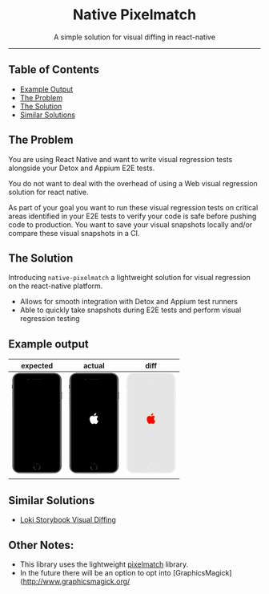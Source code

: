 <div align="center">
  <h1>Native Pixelmatch</h1>
    
  <p>A simple solution for visual diffing in react-native</p>
 
</div>

<hr />

## Table of Contents

- [Example Output](#Example-Output)
- [The Problem](#The-Problem)
- [The Solution](#The-Solution)
- [Similar Solutions](#Similar-Solutions)

## The Problem
You are using React Native and want to write visual regression tests alongside your Detox and Appium E2E tests.
 
 You do not want to deal with the overhead of using a Web visual regression solution for react native. 
 
 As part of your goal you want to run these visual regression tests on critical areas identified in your E2E tests to verify your code is safe before pushing code to production. You want to save your visual snapshots locally and/or compare these visual snapshots in a CI.


## The Solution
Introducing `native-pixelmatch` a lightweight solution for visual regression on the react-native platform.

- Allows for smooth integration with Detox and Appium test runners
- Able to quickly take snapshots during E2E tests and perform visual regression testing

## Example output
| expected | actual | diff |
| --- | --- | --- |
| ![](other/ios-1.png) | ![](other/ios-2.png) | ![1diff](other/ios-diff.png) |

## Similar Solutions
- [Loki Storybook Visual Diffing](https://github.com/oblador/loki) 


## Other Notes:
- This library uses the lightweight [pixelmatch](https://github.com/mapbox/pixelmatch) library.
- In the future there will be an option to opt into [GraphicsMagick](http://www.graphicsmagick.org/
